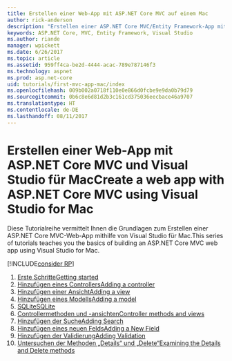 ```yaml
---
title: Erstellen einer Web-App mit ASP.NET Core MVC auf einem Mac
author: rick-anderson
description: "Erstellen einer ASP.NET Core MVC/Entity Framework-App mit Visual Studio für Mac"
keywords: ASP.NET Core, MVC, Entity Framework, Visual Studio
ms.author: riande
manager: wpickett
ms.date: 6/26/2017
ms.topic: article
ms.assetid: 959ff4ca-be2d-4444-acac-789e787146f3
ms.technology: aspnet
ms.prod: asp.net-core
uid: tutorials/first-mvc-app-mac/index
ms.openlocfilehash: 009b002a0718f110e0e866d0fcbe9e9da0b79d79
ms.sourcegitcommit: 0b6c8e6d81d2b3c161cd375036eecbace46a9707
ms.translationtype: HT
ms.contentlocale: de-DE
ms.lasthandoff: 08/11/2017
---
```

# <a name="create-a-web-app-with-aspnet-core-mvc-using-visual-studio-for-mac"></a><span data-ttu-id="61f97-104">Erstellen einer Web-App mit ASP.NET Core MVC und Visual Studio für Mac</span><span class="sxs-lookup"><span data-stu-id="61f97-104">Create a web app with ASP.NET Core MVC using Visual Studio for Mac</span></span>

<span data-ttu-id="61f97-105">Diese Tutorialreihe vermittelt Ihnen die Grundlagen zum Erstellen einer ASP.NET Core MVC-Web-App mithilfe von Visual Studio für Mac.</span><span class="sxs-lookup"><span data-stu-id="61f97-105">This series of tutorials teaches you the basics of building an ASP.NET Core MVC web app using Visual Studio for Mac.</span></span> 

[!INCLUDE[consider RP](../../includes/razor.md)]

1. [<span data-ttu-id="61f97-106">Erste Schritte</span><span class="sxs-lookup"><span data-stu-id="61f97-106">Getting started</span></span>](start-mvc.md)
1. [<span data-ttu-id="61f97-107">Hinzufügen eines Controllers</span><span class="sxs-lookup"><span data-stu-id="61f97-107">Adding a controller</span></span>](adding-controller.md)
1. [<span data-ttu-id="61f97-108">Hinzufügen einer Ansicht</span><span class="sxs-lookup"><span data-stu-id="61f97-108">Adding a view</span></span>](adding-view.md)
1. [<span data-ttu-id="61f97-109">Hinzufügen eines Modells</span><span class="sxs-lookup"><span data-stu-id="61f97-109">Adding a model</span></span>](adding-model.md)
1. [<span data-ttu-id="61f97-110">SQLite</span><span class="sxs-lookup"><span data-stu-id="61f97-110">SQLite</span></span>](working-with-sql.md)
1. [<span data-ttu-id="61f97-111">Controllermethoden und -ansichten</span><span class="sxs-lookup"><span data-stu-id="61f97-111">Controller methods and views</span></span>](controller-methods-views.md)
1. [<span data-ttu-id="61f97-112">Hinzufügen der Suche</span><span class="sxs-lookup"><span data-stu-id="61f97-112">Adding Search</span></span>](search.md)
1. [<span data-ttu-id="61f97-113">Hinzufügen eines neuen Felds</span><span class="sxs-lookup"><span data-stu-id="61f97-113">Adding a New Field</span></span>](new-field.md)
1. [<span data-ttu-id="61f97-114">Hinzufügen der Validierung</span><span class="sxs-lookup"><span data-stu-id="61f97-114">Adding Validation</span></span>](validation.md)
1. [<span data-ttu-id="61f97-115">Untersuchen der Methoden „Details“ und „Delete“</span><span class="sxs-lookup"><span data-stu-id="61f97-115">Examining the Details and Delete methods</span></span>](xref:tutorials/first-mvc-app/details)
